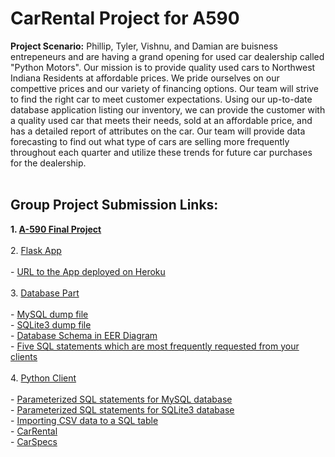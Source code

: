 # CarRental Project for A590
**Project Scenario:**
    Phillip, Tyler, Vishnu, and Damian are buisness entrepeneurs and are having a grand opening for used car dealership called "Python Motors". Our mission is to provide
    quality used cars to Northwest Indiana Residents at affordable prices. We pride ourselves on our compettive prices and our variety of financing options. Our team will strive
    to find the right car to meet customer expectations.
    Using our up-to-date database application listing our inventory, we can provide the customer with a quality used car that meets their needs, sold at an affordable price, and
    has a detailed report of attributes on the car. Our team will provide data forecasting to find out what type of cars are selling more frequently throughout each quarter and
    utilize these trends for future car purchases for the dealership.<br><br>
 ## Group Project Submission Links:<br>
 **1. [A-590 Final Project](https://github.com/dsilva9723/a590-Final-Project)<br><br>**
 2. [Flask App](https://github.com/dsilva9723/a590-Final-Project/tree/main/CarRental_Part2/flight2_RestAPI_byFlask)<br><br>
    - [URL to the App deployed on Heroku](https://immense-plateau-66681.herokuapp.com/)<br><br>
 3. [Database Part](https://github.com/dsilva9723/a590-Final-Project/tree/main/CarRental_Part2/redesign)<br><br>
    - [MySQL dump file](https://github.com/dsilva9723/a590-Final-Project/blob/main/CarRental_Part2/redesign/car_rental_mysql_dump.sql)<br>
    - [SQLite3 dump file](https://github.com/dsilva9723/a590-Final-Project/blob/main/CarRental_Part2/redesign/car_rental_sqlite3_dump.sql)<br>
    - [Database Schema in EER Diagram](https://github.com/dsilva9723/a590-Final-Project/blob/main/CarRental_Part2/redesign/erd.jpg)<br>
    - [Five SQL statements which are most frequently requested from your clients](https://github.com/dsilva9723/a590-Final-Project/blob/main/CarRental_Part2/redesign/Statements.sql)<br><br>
 4. [Python Client](https://github.com/dsilva9723/a590-Final-Project/tree/main/CarRental_Part2/client)<br><br>
    - [Parameterized SQL statements for MySQL database](https://github.com/dsilva9723/a590-Final-Project/blob/main/CarRental_Part2/client/parameterized_pymysql.py)<br>
    - [Parameterized SQL statements for SQLite3 database](https://github.com/dsilva9723/a590-Final-Project/blob/main/CarRental_Part2/client/parameterized_sqlite3.py)<br>
    - [Importing CSV data to a SQL table](https://github.com/dsilva9723/a590-Final-Project/tree/main/CarRental_Part2/redesign)<br>
      - [CarRental](https://github.com/dsilva9723/a590-Final-Project/blob/main/CarRental_Part2/redesign/carRental_insert.py)<br>
      - [CarSpecs](https://github.com/dsilva9723/a590-Final-Project/blob/main/CarRental_Part2/redesign/carSpecs_insert.py)<br>
    
